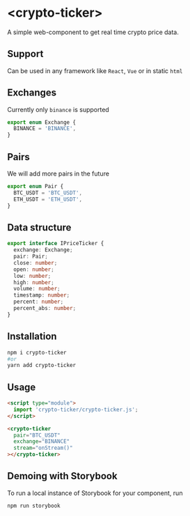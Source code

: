 # \<crypto-ticker>

A simple web-component to get real time crypto price data.

## Support

Can be used in any framework like `React`, `Vue` or in static `html`

## Exchanges

Currently only `binance` is supported

```typescript
export enum Exchange {
  BINANCE = 'BINANCE',
}
```

## Pairs

We will add more pairs in the future

```typescript
export enum Pair {
  BTC_USDT = 'BTC_USDT',
  ETH_USDT = 'ETH_USDT',
}
```

## Data structure

```typescript
export interface IPriceTicker {
  exchange: Exchange;
  pair: Pair;
  close: number;
  open: number;
  low: number;
  high: number;
  volume: number;
  timestamp: number;
  percent: number;
  percent_abs: number;
}
```

## Installation

```bash
npm i crypto-ticker
#or
yarn add crypto-ticker
```

## Usage

```html
<script type="module">
  import 'crypto-ticker/crypto-ticker.js';
</script>

<crypto-ticker
  pair="BTC_USDT"
  exchange="BINANCE"
  stream="onStream()"
></crypto-ticker>
```

## Demoing with Storybook

To run a local instance of Storybook for your component, run

```bash
npm run storybook
```
